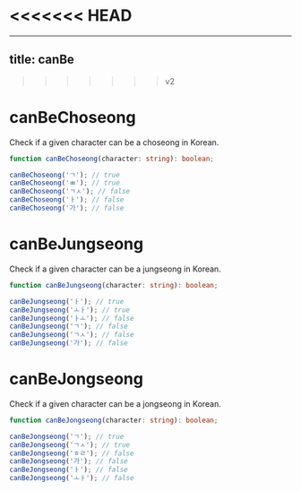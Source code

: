 <<<<<<< HEAD
=======
---
title: canBe
---

>>>>>>> v2
# canBeChoseong

Check if a given character can be a choseong in Korean.

```typescript
function canBeChoseong(character: string): boolean;
```

```typescript
canBeChoseong('ㄱ'); // true
canBeChoseong('ㅃ'); // true
canBeChoseong('ㄱㅅ'); // false
canBeChoseong('ㅏ'); // false
canBeChoseong('가'); // false
```

# canBeJungseong

Check if a given character can be a jungseong in Korean.

```typescript
function canBeJungseong(character: string): boolean;
```

```typescript
canBeJungseong('ㅏ'); // true
canBeJungseong('ㅗㅏ'); // true
canBeJungseong('ㅏㅗ'); // false
canBeJungseong('ㄱ'); // false
canBeJungseong('ㄱㅅ'); // false
canBeJungseong('가'); // false
```

# canBeJongseong

Check if a given character can be a jongseong in Korean.

```typescript
function canBeJongseong(character: string): boolean;
```

```typescript
canBeJongseong('ㄱ'); // true
canBeJongseong('ㄱㅅ'); // true
canBeJongseong('ㅎㄹ'); // false
canBeJongseong('가'); // false
canBeJongseong('ㅏ'); // false
canBeJongseong('ㅗㅏ'); // false
```
